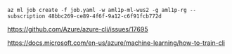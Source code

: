 ```
az ml job create -f job.yaml -w aml1p-ml-wus2 -g aml1p-rg --subscription 48bbc269-ce89-4f6f-9a12-c6f91fcb772d
```

https://github.com/Azure/azure-cli/issues/17695

https://docs.microsoft.com/en-us/azure/machine-learning/how-to-train-cli